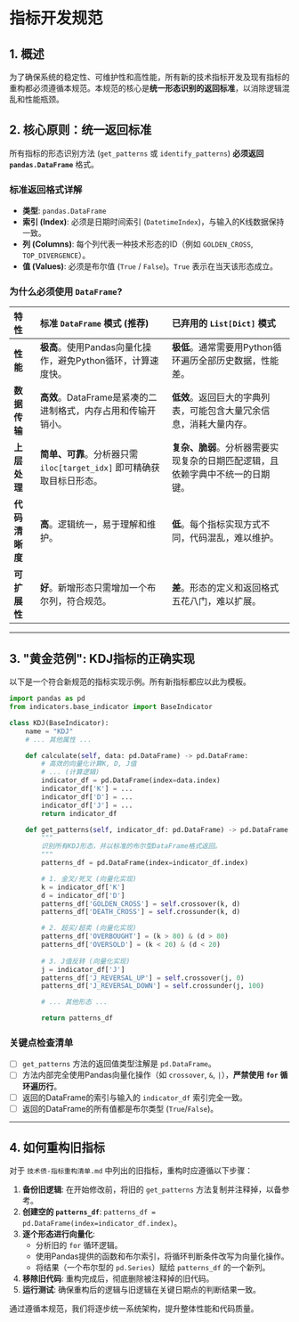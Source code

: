 # 指标开发规范

## 1. 概述

为了确保系统的稳定性、可维护性和高性能，所有新的技术指标开发及现有指标的重构都必须遵循本规范。本规范的核心是**统一形态识别的返回标准**，以消除逻辑混乱和性能瓶颈。

## 2. 核心原则：统一返回标准

所有指标的形态识别方法 (`get_patterns` 或 `identify_patterns`) **必须返回 `pandas.DataFrame`** 格式。

### 标准返回格式详解

*   **类型**: `pandas.DataFrame`
*   **索引 (Index)**: 必须是日期时间索引 (`DatetimeIndex`)，与输入的K线数据保持一致。
*   **列 (Columns)**: 每个列代表一种技术形态的ID（例如 `GOLDEN_CROSS`, `TOP_DIVERGENCE`）。
*   **值 (Values)**: 必须是布尔值 (`True` / `False`)。`True` 表示在当天该形态成立。

### 为什么必须使用 `DataFrame`?

| 特性 | 标准 `DataFrame` 模式 (推荐) | 已弃用的 `List[Dict]` 模式 |
| :--- | :--- | :--- |
| **性能** | **极高**。使用Pandas向量化操作，避免Python循环，计算速度快。 | **极低**。通常需要用Python循环遍历全部历史数据，性能差。 |
| **数据传输** | **高效**。DataFrame是紧凑的二进制格式，内存占用和传输开销小。 | **低效**。返回巨大的字典列表，可能包含大量冗余信息，消耗大量内存。 |
| **上层处理** | **简单、可靠**。分析器只需 `iloc[target_idx]` 即可精确获取目标日形态。 | **复杂、脆弱**。分析器需要实现复杂的日期匹配逻辑，且依赖字典中不统一的日期键。 |
| **代码清晰度** | **高**。逻辑统一，易于理解和维护。 | **低**。每个指标实现方式不同，代码混乱，难以维护。 |
| **可扩展性** | **好**。新增形态只需增加一个布尔列，符合规范。 | **差**。形态的定义和返回格式五花八门，难以扩展。 |

---

## 3. "黄金范例": KDJ指标的正确实现

以下是一个符合新规范的指标实现示例。所有新指标都应以此为模板。

```python
import pandas as pd
from indicators.base_indicator import BaseIndicator

class KDJ(BaseIndicator):
    name = "KDJ"
    # ... 其他属性 ...

    def calculate(self, data: pd.DataFrame) -> pd.DataFrame:
        # 高效的向量化计算K, D, J值
        # ... (计算逻辑)
        indicator_df = pd.DataFrame(index=data.index)
        indicator_df['K'] = ...
        indicator_df['D'] = ...
        indicator_df['J'] = ...
        return indicator_df

    def get_patterns(self, indicator_df: pd.DataFrame) -> pd.DataFrame:
        """
        识别所有KDJ形态，并以标准的布尔型DataFrame格式返回。
        """
        patterns_df = pd.DataFrame(index=indicator_df.index)

        # 1. 金叉/死叉 (向量化实现)
        k = indicator_df['K']
        d = indicator_df['D']
        patterns_df['GOLDEN_CROSS'] = self.crossover(k, d)
        patterns_df['DEATH_CROSS'] = self.crossunder(k, d)

        # 2. 超买/超卖 (向量化实现)
        patterns_df['OVERBOUGHT'] = (k > 80) & (d > 80)
        patterns_df['OVERSOLD'] = (k < 20) & (d < 20)
        
        # 3. J值反转 (向量化实现)
        j = indicator_df['J']
        patterns_df['J_REVERSAL_UP'] = self.crossover(j, 0)
        patterns_df['J_REVERSAL_DOWN'] = self.crossunder(j, 100)

        # ... 其他形态 ...

        return patterns_df
```

### 关键点检查清单

- [ ] `get_patterns` 方法的返回值类型注解是 `pd.DataFrame`。
- [ ] 方法内部完全使用Pandas向量化操作（如 `crossover`, `&`, `|`），**严禁使用 `for` 循环遍历行**。
- [ ] 返回的DataFrame的索引与输入的 `indicator_df` 索引完全一致。
- [ ] 返回的DataFrame的所有值都是布尔类型 (`True`/`False`)。

---

## 4. 如何重构旧指标

对于 `技术债-指标重构清单.md` 中列出的旧指标，重构时应遵循以下步骤：

1.  **备份旧逻辑**: 在开始修改前，将旧的 `get_patterns` 方法复制并注释掉，以备参考。
2.  **创建空的 `patterns_df`**: `patterns_df = pd.DataFrame(index=indicator_df.index)`。
3.  **逐个形态进行向量化**:
    *   分析旧的 `for` 循环逻辑。
    *   使用Pandas提供的函数和布尔索引，将循环判断条件改写为向量化操作。
    *   将结果（一个布尔型的 `pd.Series`）赋给 `patterns_df` 的一个新列。
4.  **移除旧代码**: 重构完成后，彻底删除被注释掉的旧代码。
5.  **运行测试**: 确保重构后的逻辑与旧逻辑在关键日期点的判断结果一致。

通过遵循本规范，我们将逐步统一系统架构，提升整体性能和代码质量。 